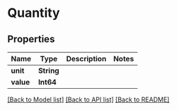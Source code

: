 # Quantity

## Properties
Name | Type | Description | Notes
------------ | ------------- | ------------- | -------------
**unit** | **String** |  | 
**value** | **Int64** |  | 

[[Back to Model list]](../README.md#documentation-for-models) [[Back to API list]](../README.md#documentation-for-api-endpoints) [[Back to README]](../README.md)


